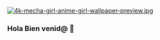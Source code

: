 [![4k-mecha-girl-anime-girl-wallpaper-preview.jpg](https://i.postimg.cc/xTC42jwb/4k-mecha-girl-anime-girl-wallpaper-preview.jpg)](https://postimg.cc/MXCD0wKW)
### Hola Bien venid@ 👋

<!--
**Aioncron/Aioncron** is a ✨ _special_ ✨ repository because its `README.md` (this file) appears on your GitHub profile.

Here are some ideas to get you started:

- 🔭 I’m currently working on ...
- 🌱 I’m currently learning ...
- 👯 I’m looking to collaborate on ...
- 🤔 I’m looking for help with ...
- 💬 Ask me about ...
- 📫 How to reach me: ...
- 😄 Pronouns: ...
- ⚡ Fun fact: ...
-->
